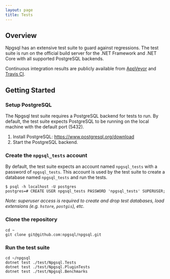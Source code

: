 ```yaml
---
layout: page
title: Tests
---
```


## Overview

Npgsql has an extensive test suite to guard against regressions. The test suite is run on the official build server for
the .NET Framework and .NET Core with all supported PostgreSQL backends.

Continuous integration results are publicly available from [AppVeyor](https://ci.appveyor.com/project/roji/npgsql) and
[Travis CI](https://travis-ci.org/npgsql).

## Getting Started

### Setup PostgreSQL

The Npgsql test suite requires a PostgreSQL backend for tests to run. By default, the test suite expects PostgreSQL to be running
on the local machine with the default port (5432). 

1. Install PostgreSQL: https://www.postgresql.org/download
2. Start the PostgreSQL backend.

### Create the `npgsql_tests` account

By default, the test suite expects an account named `npgsql_tests` with a password of `npgsql_tests`. This account is used by the
test suite to create a database named `npgsql_tests` and run the tests. 

```
$ psql -h localhost -U postgres
postgres=# CREATE USER npgsql_tests PASSWORD 'npgsql_tests' SUPERUSER;
```

_Note: superuser access is required to create and drop test databases, load extensions (e.g. `hstore`, `postgis`), etc._

### Clone the repository

```
cd ~
git clone git@github.com:npgsql/npgsql.git
```

### Run the test suite

```
cd ~/npgsql
dotnet test ./test/Npgsql.Tests
dotnet test ./test/Npgsql.PluginTests
dotnet test ./test/Npgsql.Benchmarks
```
